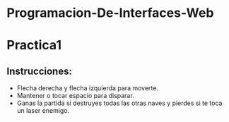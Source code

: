 # Programacion-De-Interfaces-Web

# Practica1 
## Instrucciones:
* Flecha derecha y flecha izquierda para moverte.
* Mantener o tocar espacio para disparar.
* Ganas la partida si destruyes todas las otras naves y pierdes si te toca un laser enemigo.
